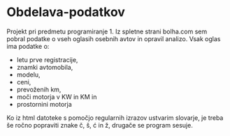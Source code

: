 # Obdelava-podatkov

Projekt pri predmetu programiranje 1. Iz spletne strani bolha.com sem pobral podatke o vseh oglasih osebnih avtov in opravil analizo.
Vsak oglas ima podatke o:
  - letu prve registracije,
  - znamki avtomobila,
  - modelu,
  - ceni, 
  - prevoženih km,
  - moči motorja v KW in KM in
  - prostornini motorja
  

Ko iz html datoteke s pomočjo regularnih izrazov ustvarim slovarje, je treba še ročno popraviti znake č, š, ć in ž, drugače se program sesuje.
